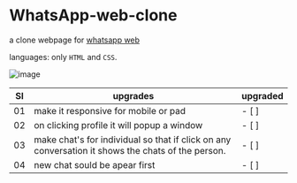 # WhatsApp-web-clone
a clone webpage for [whatsapp web](https://web.whatsapp.com)

languages:
only `HTML` and `CSS`.

![image](https://github.com/FidaZaman/Whatsapp-web-clone/assets/88763525/3b96501b-e03e-43ae-b21c-98a267caf049)

| Sl  | upgrades                                                                                          | upgraded |
| --- | ------------------------------------------------------------------------------------------------- | -------- |
| 01  | make it responsive for mobile or pad                                                              | - [ ]    |
| 02  | on clicking profile it will popup a window                                                        | - [ ]    |
| 03  | make chat's for individual so that if click on any conversation it shows the chats of the person. | - [ ]    |
| 04  | new chat sould be apear first                                                                     | - [ ]    |
